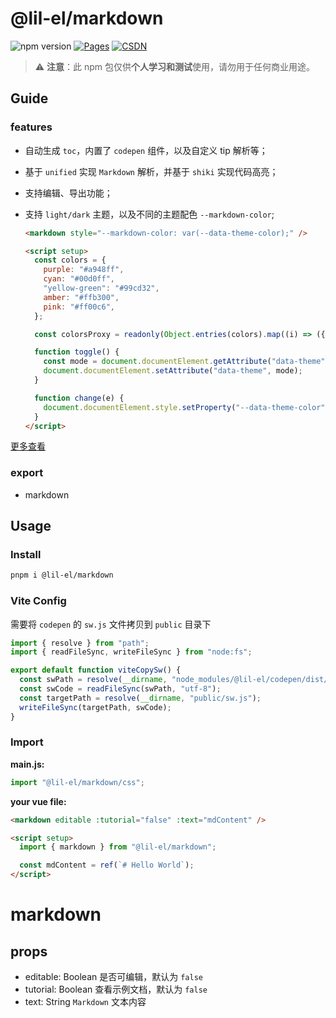 # @lil-el/markdown

![npm version](https://img.shields.io/npm/v/@lil-el/markdown?color=green)
[![Pages](https://img.shields.io/badge/GitHub%20Pages-lil--el.github.io-00bcff?logo=github)](https://lil-el.github.io)
[![CSDN](https://img.shields.io/badge/CSDN-Mino吖-f00?logo=csdn&logoColor=f2522f)](https://blog.csdn.net/qq_36157085)

> ⚠️ **注意**：此 npm 包仅供**个人学习和测试**使用，请勿用于任何商业用途。

## Guide

### features

- 自动生成 `toc`，内置了 `codepen` 组件，以及自定义 tip 解析等；
- 基于 `unified` 实现 `Markdown` 解析，并基于 `shiki` 实现代码高亮；
- 支持编辑、导出功能；
- 支持 `light/dark` 主题，以及不同的主题配色 `--markdown-color`;

  ```html
  <markdown style="--markdown-color: var(--data-theme-color);" />

  <script setup>
    const colors = {
      purple: "#a948ff",
      cyan: "#00d0ff",
      "yellow-green": "#99cd32",
      amber: "#ffb300",
      pink: "#ff00c6",
    };

    const colorsProxy = readonly(Object.entries(colors).map((i) => ({ name: i[0], color: i[1] })));

    function toggle() {
      const mode = document.documentElement.getAttribute("data-theme") === "light" ? "dark" : "light";
      document.documentElement.setAttribute("data-theme", mode);
    }

    function change(e) {
      document.documentElement.style.setProperty("--data-theme-color", color);
    }
  </script>
  ```

[更多查看](./src/doc/demo.md)

### export

- markdown

## Usage

### Install

```bash
pnpm i @lil-el/markdown
```

### Vite Config

需要将 `codepen` 的 `sw.js` 文件拷贝到 `public` 目录下

```javascript
import { resolve } from "path";
import { readFileSync, writeFileSync } from "node:fs";

export default function viteCopySw() {
  const swPath = resolve(__dirname, "node_modules/@lil-el/codepen/dist/sw.js");
  const swCode = readFileSync(swPath, "utf-8");
  const targetPath = resolve(__dirname, "public/sw.js");
  writeFileSync(targetPath, swCode);
}
```

### Import

**main.js:**

```javascript
import "@lil-el/markdown/css";
```

**your vue file:**

```html
<markdown editable :tutorial="false" :text="mdContent" />

<script setup>
  import { markdown } from "@lil-el/markdown";

  const mdContent = ref(`# Hello World`);
</script>
```

# markdown

## props

- editable: Boolean 是否可编辑，默认为 `false`
- tutorial: Boolean 查看示例文档，默认为 `false`
- text: String `Markdown` 文本内容

